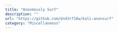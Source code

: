 ```yaml
---
title: "Anonmously Surf"
description: ""
url: "https://github.com/Und3rf10w/kali-anonsurf"
category: "Miscellaneous"
---
```

